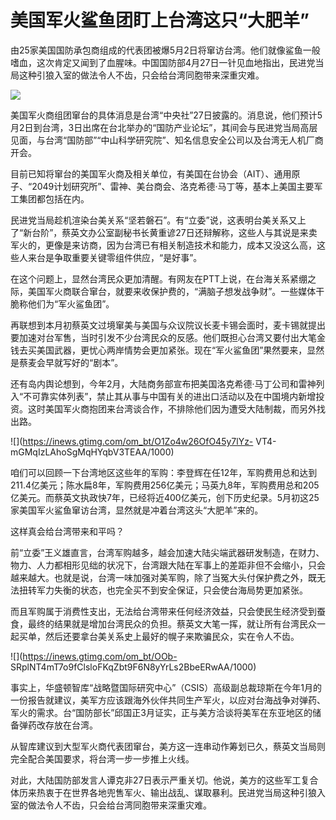 # 美国军火鲨鱼团盯上台湾这只“大肥羊”

由25家美国国防承包商组成的代表团被爆5月2日将窜访台湾。他们就像鲨鱼一般嗜血，这次肯定又闻到了血腥味。中国国防部4月27日一针见血地指出，民进党当局这种引狼入室的做法令人不齿，只会给台湾同胞带来深重灾难。

![](https://inews.gtimg.com/om_bt/Oyw3N0i668VE_3Lu7qn1cU5dsQKtdU8uWmVc8-DFLu0o4AA/1000)

美国军火商组团窜台的具体消息是台湾“中央社”27日披露的。消息说，他们预计5月2日到台湾，3日出席在台北举办的“国防产业论坛”，其间会与民进党当局高层见面，与台湾“国防部”“中山科学研究院”、知名信息安全公司以及台湾无人机厂商开会。

目前已知将窜台的美国军火商及相关单位，有美国在台协会（AIT）、通用原子、“2049计划研究所”、雷神、美台商会、洛克希德·马丁等，基本上美国主要军工集团都包括在内。

民进党当局趁机渲染台美关系“坚若磐石”。有“立委”说，这表明台美关系又上了“新台阶”，蔡英文办公室副秘书长黄重谚27日还辩解称，这些人与其说是来卖军火的，更像是来访商，因为台湾已有相关制造技术和能力，成本又没这么高，这些人来台是争取重要关键零组件供应，“是好事”。

在这个问题上，显然台湾民众更加清醒。有网友在PTT上说，在台海关系紧绷之际，美国军火商联合窜台，就要来收保护费的，“满脑子想发战争财”。一些媒体干脆称他们为“军火鲨鱼团”。

再联想到本月初蔡英文过境窜美与美国与众议院议长麦卡锡会面时，麦卡锡就提出要加速对台军售，当时引发不少台湾民众的反感。他们既担心台湾又要付出大笔金钱去买美国武器，更忧心两岸情势会更加紧张。现在“军火鲨鱼团”果然要来，显然是蔡麦会早就写好的“剧本”。

还有岛内舆论想到，今年2月，大陆商务部宣布把美国洛克希德·马丁公司和雷神列入“不可靠实体列表”，禁止其从事与中国有关的进出口活动以及在中国境内新增投资。这时美国军火商抱团来台湾谈合作，不排除他们因为遭受大陆制裁，而另外找出路。

![](https://inews.gtimg.com/om_bt/O1Zo4w26OfO45y7lYz-
VT4-mGMqIzLAhoSgMqHYqbV3TEAA/1000)

咱们可以回顾一下台湾地区这些年的军购：李登辉在任12年，军购费用总和达到211.4亿美元；陈水扁8年，军购费用256亿美元；马英九8年，军购费用总和205亿美元。而蔡英文执政快7年，已经将近400亿美元，创下历史纪录。5月初这25家美国军火鲨鱼窜访台湾，显然就是冲着台湾这头“大肥羊”来的。

这样真会给台湾带来和平吗？

前“立委”王义雄直言，台湾军购越多，越会加速大陆尖端武器研发制造，在财力、物力、人力都相形见绌的状况下，台湾跟大陆在军事上的差距非但不会缩小，只会越来越大。也就是说，台湾一味加强对美军购，除了当冤大头付保护费之外，既无法扭转军力失衡的状态，也完全买不到安全保证，只会使台海局势更加紧张。

而且军购属于消费性支出，无法给台湾带来任何经济效益，只会使民生经济受到蚕食，最终的结果就是增加台湾民众的负担。蔡英文大笔一挥，就让所有台湾民众一起买单，然后还要拿台美关系史上最好的幌子来欺骗民众，实在令人不齿。

![](https://inews.gtimg.com/om_bt/OOb-
SRplNT4mT7o9fClsloFKqZbt9F6N8yYrLs2BbeERwAA/1000)

事实上，华盛顿智库“战略暨国际研究中心”（CSIS）高级副总裁琼斯在今年1月的一份报告就建议，美军方应该跟海外伙伴共同生产军火，以应对台海战争对弹药、军火的需求。台“国防部长”邱国正3月证实，正与美方洽谈将美军在东亚地区的储备弹药改存放在台湾。

从智库建议到大型军火商代表团窜台，美方这一连串动作筹划已久，蔡英文当局则完全配合美国要求，将台湾一步一步推上火线。

对此，大陆国防部发言人谭克非27日表示严重关切。他说，美方的这些军工复合体历来热衷于在世界各地兜售军火、输出战乱、谋取暴利。民进党当局这种引狼入室的做法令人不齿，只会给台湾同胞带来深重灾难。


